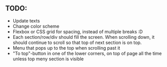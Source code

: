 ## TODO:

- Update texts
- Change color scheme
- Flexbox or CSS grid for spacing, instead of multiple breaks :D
- Each section/row/div should fill the screen. When scrolling down, it should continue to scroll so that top of next section is on top.
- Menu that pops up to the top when scrolling past it
- "To top"-button in one of the lower corners, on top of page all the time unless top meny section is visible
